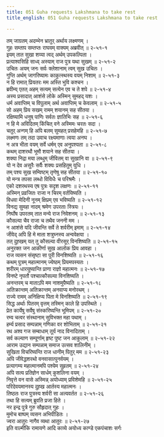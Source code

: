 ```yaml
---
title: 051 Guha requests Lakshmana to take rest
title_english: 051 Guha requests Lakshmana to take rest

---
```

तम् जाग्रतम् अदम्भेन भ्रातुर् अर्थाय लक्ष्मणम् ।  
गुहः सम्ताप सम्तप्तः राघवम् वाक्यम् अब्रवीत् ॥ २-५१-१  
इयम् तात सुखा शय्या त्वद् अर्थम् उपकल्पिता ।  
प्रत्याश्वसिहि साध्व् अस्याम् राज पुत्र यथा सुखम् ॥ २-५१-२  
उचितः अयम् जनः सर्वः क्लेशानाम् त्वम् सुख उचितः ।  
गुप्ति अर्थम् जागरिष्यामः काकुत्स्थस्य वयम् निशाम् ॥ २-५१-३  
न हि रामात् प्रियतरः मम अस्ति भुवि कश्चन ।  
ब्रवीम्य् एतत् अहम् सत्यम् सत्येन एव च ते शपे ॥ २-५१-४  
अस्य प्रसादात् आशंसे लोके अस्मिन् सुमहद् यशः ।  
धर्म अवाप्तिम् च विपुलाम् अर्थ अवाप्तिम् च केवलाम् ॥ २-५१-५  
सो अहम् प्रिय सखम् रामम् शयानम् सह सीतया ।  
रक्षिष्यामि धनुष् पाणिः सर्वतः ज्ञातिभिः सह ॥ २-५१-६  
न हि मे अविदितम् किंचित् वने अस्मिमः चरतः सदा ।  
चतुर् अन्गम् हि अपि बलम् सुमहत् प्रसहेमहि ॥ २-५१-७  
लक्ष्मणः तम् तदा उवाच रक्ष्यमाणाः त्वया अनघ ।  
न अत्र भीता वयम् सर्वे धर्मम् एव अनुपश्यता ॥ २-५१-८  
कथम् दाशरथौ भूमौ शयाने सह सीतया ।  
शक्या निद्रा मया लब्धुम् जीवितम् वा सुखानि वा ॥ २-५१-९  
यो न देव असुरैः सर्वैः शक्यः प्रसहितुम् युधि ।  
तम् पश्य सुख सम्विष्टम् तृणेषु सह सीतया ॥ २-५१-१०  
यो मन्त्र तपसा लब्धो विविधैः च परिश्रमैः ।  
एको दशरथस्य एष पुत्रः सदृश लक्षणः ॥ २-५१-११  
अस्मिन् प्रव्रजितः राजा न चिरम् वर्तयिष्यति ।  
विधवा मेदिनी नूनम् क्षिप्रम् एव भविष्यति ॥ २-५१-१२  
विनद्य सुमहा नादम् श्रमेण उपरताः स्त्रियः ।  
निर्घोष उपरतम् तात मन्ये राज निवेशनम् ॥ २-५१-१३  
कौसल्या चैव राजा च तथैव जननी मम ।  
न आशंसे यदि जीवन्ति सर्वे ते शर्वरीम् इमाम् ॥ २-५१-१४  
जीवेद् अपि हि मे माता शत्रुघ्नस्य अन्ववेक्षया ।  
तत् दुह्खम् यत् तु कौसल्या वीरसूर् विनशिष्यति ॥ २-५१-१५  
अनुरक्त जन आकीर्णा सुख आलोक प्रिय आवहा ।  
राज व्यसन संसृष्टा सा पुरी विनशिष्यति ॥ २-५१-१६  
कथम् पुत्रम् महात्मानम् ज्येष्ठम् प्रियमपस्यतः ।  
शरीरम् धारयुष्यान्ति प्राणा राज्ञो महात्मनः ॥ २-५१-१७  
विनष्टे नृपतौ पश्चात्कौसल्या विनशिष्यति ।  
अनन्तरम् च माताऽपि मम नाशमुपैष्यति ॥ २-५१-१८  
अतिक्रान्तम् अतिक्रान्तम् अनवाप्य मनोरथम् ।  
राज्ये रामम् अनिक्षिप्य पिता मे विनशिष्यति ॥ २-५१-१९  
सिद्ध अर्थाः पितरम् वृत्तम् तस्मिन् काले हि उपस्थिते ।  
प्रेत कार्येषु सर्वेषु संस्करिष्यन्ति भूमिपम् ॥ २-५१-२०  
रम्य चत्वर संस्थानाम् सुविभक्त महा पथाम् ।  
हर्म्य प्रसाद सम्पन्नाम् गणिका वर शोभिताम् ॥ २-५१-२१  
रथ अश्व गज सम्बाधाम् तूर्य नाद विनादिताम् ।  
सर्व कल्याण सम्पूर्णाम् हृष्ट पुष्ट जन आकुलाम् ॥ २-५१-२२  
आराम उद्यान सम्पन्नाम् समाज उत्सव शालिनीम् ।  
सुखिता विचरिष्यन्ति राज धानीम् पितुर् मम ॥ २-५१-२३  
अपि जीवेद्धशरथो वनवासात्पुनर्वयम् ।  
प्रत्यागम्य महात्मानमपि पश्येम सुव्रतम् ॥ २-५१-२४  
अपि सत्य प्रतिज्ञेन सार्धम् कुशलिना वयम् ।  
निवृत्ते वन वासे अस्मिन्न् अयोध्याम् प्रविशेमहि ॥ २-५१-२५  
परिदेवयमानस्य दुह्ख आर्तस्य महात्मनः ।  
तिष्ठतः राज पुत्रस्य शर्वरी सा अत्यवर्तत ॥ २-५१-२६  
तथा हि सत्यम् ब्रुवति प्रजा हिते ।  
नर इन्द्र पुत्रे गुरु सौहृदात् गुहः ।  
मुमोच बाष्पम् व्यसन अभिपीडितः ।  
ज्वरा आतुरः नागैव व्यथा आतुरः ॥ २-५१-२७  
इति वाल्मीकि रामायणे आदि काव्ये अयोध्य काण्डे एकपंचाशः सर्गः